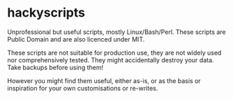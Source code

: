 # hackyscripts
Unprofessional but useful scripts, mostly Linux/Bash/Perl. These scripts are Public Domain and are also licenced under MIT.

These scripts are not suitable for production use, they are not widely used nor comprehensively tested. They might accidentally destroy your data. Take backups before using them!

However you might find them useful, either as-is, or as the basis or inspiration for your own customisations or re-writes.
